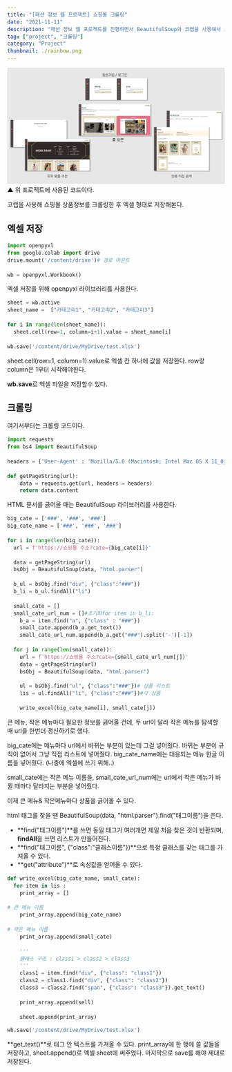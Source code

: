 ```yaml
---
title: "[패션 정보 웹 프로젝트] 쇼핑몰 크롤링"
date: "2021-11-11"
description: "패션 정보 웹 프로젝트를 진행하면서 BeautifulSoup와 코랩을 사용해서 크롤링한 내용을 다룬다."
tag: ["project", "크롤링"]
category: "Project"
thumbnail: ./rainbow.png
---
```


![프로젝트 사진](./rainbow.png)
▲ 위 프로젝트에 사용된 코드이다.

코랩을 사용해 쇼핑몰 상품정보를 크롤링한 후 엑셀 형태로 저장해본다.

## 엑셀 저장

```python
import openpyxl
from google.colab import drive
drive.mount('/content/drive')# 경로 마운트

wb = openpyxl.Workbook()
```

엑셀 저장을 위해 openpyxl 라이브러리를 사용한다.

```python
sheet = wb.active
sheet_name =  ["카테고리1", "카테고리2", "카테고리3"]

for i in range(len(sheet_name)):
  sheet.cell(row=1, column=i+1).value = sheet_name[i]

wb.save('/content/drive/MyDrive/test.xlsx')
```

sheet.cell(row=1, column=1).value로 엑셀 칸 하나에 값을 저장한다. row랑 column은 1부터 시작해야한다.

**wb.save**로 엑셀 파일을 저장할수 있다.

## 크롤링

여기서부터는 크롤링 코드이다.

```python
import requests
from bs4 import BeautifulSoup

headers = {'User-Agent' : 'Mozilla/5.0 (Macintosh; Intel Mac OS X 11_0_1) AppleWebKit/537.36 (KHTML, like Gecko) Chrome/89.0.4389.82 Safari/537.36'}

def getPageString(url):
    data = requests.get(url, headers = headers)
    return data.content
```

HTML 문서를 긁어올 때는 BeautifulSoup 라이브러리를 사용한다.

```python
big_cate = ['###', '###', '###']
big_cate_name = ['###', '###', '###']

for i in range(len(big_cate)):
  url = f'https://쇼핑몰 주소?cate={big_cate[i]}'

  data = getPageString(url)
  bsObj = BeautifulSoup(data, "html.parser")

  b_ul = bsObj.find("div", {"class":"###"})
  b_li = b_ul.findAll("li")

  small_cate = []
  small_cate_url_num = []#초기화for item in b_li:
    b_a = item.find("a", {"class" : "###"})
    small_cate.append(b_a.get_text())
    small_cate_url_num.append(b_a.get("###").split('-')[-1])

  for j in range(len(small_cate)):
    url = f'https://쇼핑몰 주소?cate={small_cate_url_num[j]}'
    data = getPageString(url)
    bsObj = BeautifulSoup(data, "html.parser")

    ul = bsObj.find("ul", {"class":"###"})# 상품 리스트
    lis = ul.findAll("li", {"class":"###"})#각 상품

    write_excel(big_cate_name[i], small_cate[j])
```

큰 메뉴, 작은 메뉴마다 필요한 정보를 긁어올 건데, 두 url이 달라 작은 메뉴를 탐색할 때 url을 한번더 갱신하기로 했다.

big_cate에는 메뉴마다 url에서 바뀌는 부분이 있는데 그걸 넣어줬다. 바뀌는 부분이 규칙이 없어서 그냥 직접 리스트에 넣어줬다. big_cate_name에는 대응되는 메뉴 한글 이름을 넣어줬다. (나중에 엑셀에 쓰기 위해..)

small_cate에는 작은 메뉴 이름을, small_cate_url_num에는 url에서 작은 메뉴가 바뀔 때마다 달라지는 부분을 넣어줬다.

이제 큰 메뉴& 작은메뉴마다 상품을 긁어올 수 있다.

html 태그를 찾을 땐 BeautifulSoup(data, "html.parser").find("태그이름")을 쓴다.

- **find("태그이름")**를 쓰면 동일 태그가 여러개면 제일 처음 찾은 것이 반환되며, **findAll**을 쓰면 리스트가 만들어진다.
- **find("태그이름", {"class":"클래스이름"})**으로 특정 클래스를 갖는 태그를 가져올 수 있다.
- **get("attribute")**로 속성값을 얻어올 수 있다.

```python
def write_excel(big_cate_name, small_cate):
  for item in lis :
    print_array = []

# 큰 메뉴 이름
    print_array.append(big_cate_name)

# 작은 메뉴 이름
    print_array.append(small_cate)

    '''
    클래스 구조 : class1 > class2 > class3
    '''
    class1 = item.find("div", {"class": "class1"})
    class2 = class1.find("div", {"class": "class2"})
    class3 = class2.find("span", {"class": "class3"}).get_text()

    print_array.append(sell)

    sheet.append(print_array)
```

```python
wb.save('/content/drive/MyDrive/test.xlsx')
```

**get_text()**로 태그 안 텍스트를 가져올 수 있다.
print_array에 한 행에 쓸 값들을 저장하고, sheet.append()로 엑셀 sheet에 써주었다.
마지막으로 save를 해야 제대로 저장된다.
